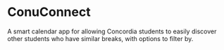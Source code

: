 # ConuConnect
A smart calendar app for allowing Concordia students to easily discover other students who have similar breaks, with options to filter by.
